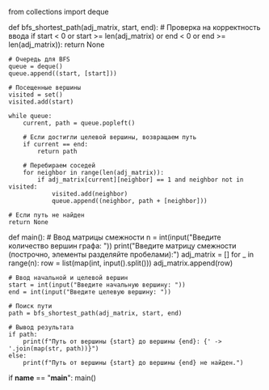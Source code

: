 
from collections import deque

def bfs_shortest_path(adj_matrix, start, end):
    # Проверка на корректность ввода
    if start < 0 or start >= len(adj_matrix) or end < 0 or end >= len(adj_matrix)):
        return None

    # Очередь для BFS
    queue = deque()
    queue.append((start, [start]))

    # Посещенные вершины
    visited = set()
    visited.add(start)

    while queue:
        current, path = queue.popleft()

        # Если достигли целевой вершины, возвращаем путь
        if current == end:
            return path

        # Перебираем соседей
        for neighbor in range(len(adj_matrix)):
            if adj_matrix[current][neighbor] == 1 and neighbor not in visited:
                visited.add(neighbor)
                queue.append((neighbor, path + [neighbor]))

    # Если путь не найден
    return None

def main():
    # Ввод матрицы смежности
    n = int(input("Введите количество вершин графа: "))
    print("Введите матрицу смежности (построчно, элементы разделяйте пробелами):")
    adj_matrix = []
    for _ in range(n):
        row = list(map(int, input().split()))
        adj_matrix.append(row)

    # Ввод начальной и целевой вершин
    start = int(input("Введите начальную вершину: "))
    end = int(input("Введите целевую вершину: "))

    # Поиск пути
    path = bfs_shortest_path(adj_matrix, start, end)

    # Вывод результата
    if path:
        print(f"Путь от вершины {start} до вершины {end}: {' -> '.join(map(str, path))}")
    else:
        print(f"Путь от вершины {start} до вершины {end} не найден.")

if __name__ == "__main__":
    main()